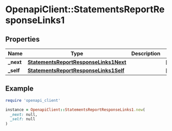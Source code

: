 # OpenapiClient::StatementsReportResponseLinks1

## Properties

| Name | Type | Description | Notes |
| ---- | ---- | ----------- | ----- |
| **_next** | [**StatementsReportResponseLinks1Next**](StatementsReportResponseLinks1Next.md) |  | [optional] |
| **_self** | [**StatementsReportResponseLinks1Self**](StatementsReportResponseLinks1Self.md) |  | [optional] |

## Example

```ruby
require 'openapi_client'

instance = OpenapiClient::StatementsReportResponseLinks1.new(
  _next: null,
  _self: null
)
```

